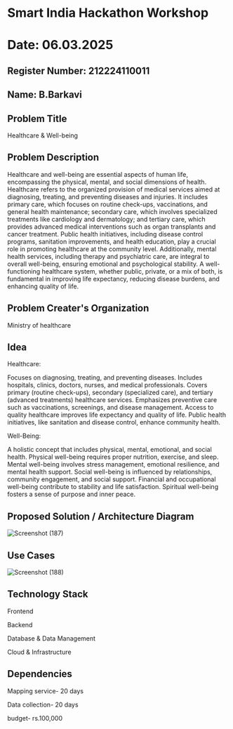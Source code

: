# Smart India Hackathon Workshop
# Date: 06.03.2025
## Register Number: 212224110011
## Name: B.Barkavi
## Problem Title
 Healthcare & Well-being
## Problem Description


Healthcare and well-being are essential aspects of human life, encompassing the physical, mental, and social dimensions of health. Healthcare refers to the organized provision of medical services aimed at diagnosing, treating, and preventing diseases and injuries. It includes primary care, which focuses on routine check-ups, vaccinations, and general health maintenance; secondary care, which involves specialized treatments like cardiology and dermatology; and tertiary care, which provides advanced medical interventions such as organ transplants and cancer treatment. Public health initiatives, including disease control programs, sanitation improvements, and health education, play a crucial role in promoting healthcare at the community level. Additionally, mental health services, including therapy and psychiatric care, are integral to overall well-being, ensuring emotional and psychological stability. A well-functioning healthcare system, whether public, private, or a mix of both, is fundamental in improving life expectancy, reducing disease burdens, and enhancing quality of life.


## Problem Creater's Organization
Ministry of healthcare

## Idea
Healthcare:

Focuses on diagnosing, treating, and preventing diseases.
Includes hospitals, clinics, doctors, nurses, and medical professionals.
Covers primary (routine check-ups), secondary (specialized care), and tertiary (advanced treatments) healthcare services.
Emphasizes preventive care such as vaccinations, screenings, and disease management.
Access to quality healthcare improves life expectancy and quality of life.
Public health initiatives, like sanitation and disease control, enhance community health.

Well-Being:

A holistic concept that includes physical, mental, emotional, and social health.
Physical well-being requires proper nutrition, exercise, and sleep.
Mental well-being involves stress management, emotional resilience, and mental health support.
Social well-being is influenced by relationships, community engagement, and social support.
Financial and occupational well-being contribute to stability and life satisfaction.
Spiritual well-being fosters a sense of purpose and inner peace.

## Proposed Solution / Architecture Diagram
![Screenshot (187)](https://github.com/user-attachments/assets/0e09d715-206f-4f1c-aacd-13f07715c117)


## Use Cases

![Screenshot (188)](https://github.com/user-attachments/assets/b58957ab-94cb-4d4d-86cb-952572e29d9d)

## Technology Stack

 Frontend

 
  Backend 

  
   Database & Data Management

   
   Cloud & Infrastructure

   
## Dependencies


Mapping service- 20 days

Data collection- 20 days

budget- rs.100,000
